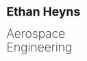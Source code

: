 # Ethan&nbsp;Heyns
<div style="font-size:28px; line-height: 32px; font-weight:200">Aerospace<br>Engineering</div>
<!--
<div style="font-size:17px; font-weight:200">Aerospace&nbsp;Engineering</div>
-->